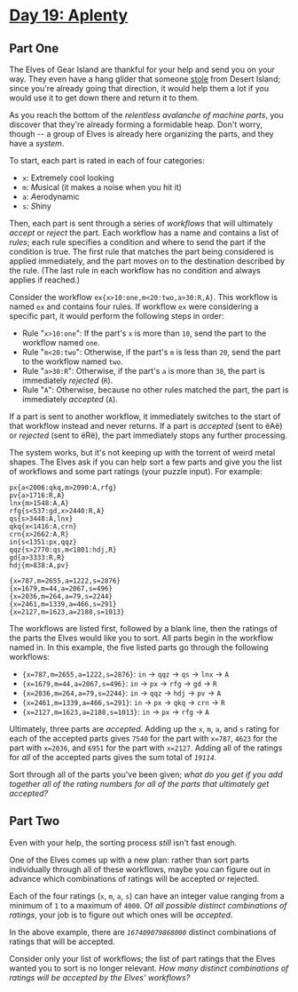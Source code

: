 # [Day 19: Aplenty](https://adventofcode.com/2023/day/19)

## Part One

The Elves of Gear Island are thankful for your help and send you on your way.  They even have a hang glider that someone [stole](../09.mirage-maintenance) from Desert Island; since you're already going that direction, it would help them a lot if you would use it to get down there and return it to them.

As you reach the bottom of the *relentless avalanche of machine parts*, you discover that they're already forming a formidable heap.  Don't worry, though -- a group of Elves is already here organizing the parts, and they have a *system*.

To start, each part is rated in each of four categories:

- `x`: E*x*tremely cool looking
- `m`: *M*usical (it makes a noise when you hit it)
- `a`: *A*erodynamic
- `s`: *S*hiny

Then, each part is sent through a series of *workflows* that will ultimately *accept* or *reject* the part.  Each workflow has a name and contains a list of *rules*; each rule specifies a condition and where to send the part if the condition is true.  The first rule that matches the part being considered is applied immediately, and the part moves on to the destination described by the rule.  (The last rule in each workflow has no condition and always applies if reached.)

Consider the workflow `ex{x>10:one,m<20:two,a>30:R,A}`.  This workflow is named `ex` and contains four rules.  If workflow `ex` were considering a specific part, it would perform the following steps in order:

- Rule "`x>10:one`": If the part's `x` is more than `10`, send the part to the workflow named `one`.
- Rule "`m<20:two`": Otherwise, if the part's `m` is less than `20`, send the part to the workflow named `two`.
- Rule "`a>30:R`": Otherwise, if the part's `a` is more than `30`, the part is immediately *rejected* (`R`).
- Rule "`A`": Otherwise, because no other rules matched the part, the part is immediately *accepted* (`A`).

If a part is sent to another workflow, it immediately switches to the start of that workflow instead and never returns.  If a part is *accepted* (sent to ёAё) or *rejected* (sent to ёRё), the part immediately stops any further processing.

The system works, but it's not keeping up with the torrent of weird metal shapes.  The Elves ask if you can help sort a few parts and give you the list of workflows and some part ratings (your puzzle input).  For example:
```
px{a<2006:qkq,m>2090:A,rfg}
pv{a>1716:R,A}
lnx{m>1548:A,A}
rfg{s<537:gd,x>2440:R,A}
qs{s>3448:A,lnx}
qkq{x<1416:A,crn}
crn{x>2662:A,R}
in{s<1351:px,qqz}
qqz{s>2770:qs,m<1801:hdj,R}
gd{a>3333:R,R}
hdj{m>838:A,pv}

{x=787,m=2655,a=1222,s=2876}
{x=1679,m=44,a=2067,s=496}
{x=2036,m=264,a=79,s=2244}
{x=2461,m=1339,a=466,s=291}
{x=2127,m=1623,a=2188,s=1013}
```

The workflows are listed first, followed by a blank line, then the ratings of the parts the Elves would like you to sort.  All parts begin in the workflow named in.  In this example, the five listed parts go through the following workflows:

- `{x=787,m=2655,a=1222,s=2876}`: `in` -> `qqz` -> `qs` -> `lnx` -> `A`
- `{x=1679,m=44,a=2067,s=496}`: `in` -> `px` -> `rfg` -> `gd` -> `R`
- `{x=2036,m=264,a=79,s=2244}`: `in` -> `qqz` -> `hdj` -> `pv` -> `A`
- `{x=2461,m=1339,a=466,s=291}`: `in` -> `px` -> `qkq` -> `crn` -> `R`
- `{x=2127,m=1623,a=2188,s=1013}`: `in` -> `px` -> `rfg` -> `A`

Ultimately, three parts are *accepted*.  Adding up the `x`, `m`, `a`, and `s` rating for each of the accepted parts gives `7540` for the part with `x=787`, `4623` for the part with `x=2036`, and `6951` for the part with `x=2127`.  Adding all of the ratings for *all* of the accepted parts gives the sum total of *`19114`*.

Sort through all of the parts you've been given; *what do you get if you add together all of the rating numbers for all of the parts that ultimately get accepted?*


## Part Two

Even with your help, the sorting process *still* isn't fast enough.

One of the Elves comes up with a new plan: rather than sort parts individually through all of these workflows, maybe you can figure out in advance which combinations of ratings will be accepted or rejected.

Each of the four ratings (`x`, `m`, `a`, `s`) can have an integer value ranging from a minimum of `1` to a maximum of `4000`.  Of *all possible distinct combinations of ratings*, your job is to figure out which ones will be *accepted*.

In the above example, there are *`167409079868000`* distinct combinations of ratings that will be accepted.

Consider only your list of workflows; the list of part ratings that the Elves wanted you to sort is no longer relevant.  *How many distinct combinations of ratings will be accepted by the Elves' workflows?*
